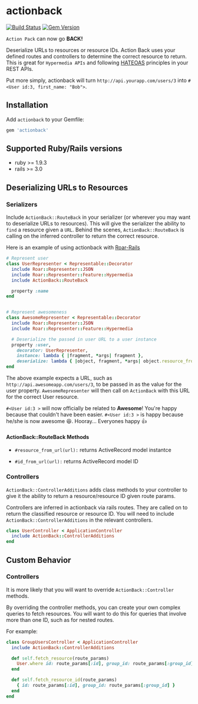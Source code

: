 actionback
==========
[![Build Status](https://travis-ci.org/sweatshirtio/actionback.svg?branch=master)](https://travis-ci.org/sweatshirtio/actionback) [![Gem Version](https://badge.fury.io/rb/actionback.svg)](http://badge.fury.io/rb/actionback)

`Action Pack` can now go **BACK!**

Deserialize URLs to resources or resource IDs.  Action Back uses your defined routes and controllers to determine the correct resource to return.  This is great for `Hypermedia APIs` and following [HATEOAS](http://en.wikipedia.org/wiki/HATEOAS) principles in your REST APIs.

Put more simply, actionback will turn
`http://api.yourapp.com/users/3` into `#<User id:3, first_name: "Bob">`.

## Installation
Add `actionback` to your Gemfile:
```ruby
gem 'actionback'
```

## Supported Ruby/Rails versions
- ruby >= 1.9.3
- rails >= 3.0

## Deserializing URLs to Resources

### Serializers
Include `ActionBack::RouteBack` in your serializer (or wherever you may want to deserialize URLs to resources).  This will give the serializer the ability to `find` a resource given a `URL`.  Behind the scenes, `ActionBack::RouteBack` is calling on the inferred controller to return the correct resource.


Here is an example of using actionback with [Roar-Rails](https://github.com/apotonick/roar-rails)
```ruby
# Represent user
class UserRepresenter < Representable::Decorator
  include Roar::Representer::JSON
  include Roar::Representer::Feature::Hypermedia
  include ActionBack::RouteBack

  property :name
end


# Represent awesomeness
class AwesomeRepresenter < Representable::Decorator
  include Roar::Representer::JSON
  include Roar::Representer::Feature::Hypermedia

  # Deserialize the passed in user URL to a user instance
  property :user,
    decorator: UserRepresenter,
    instance: lambda { |fragment, *args| fragment },
    deserialize: lambda { |object, fragment, *args| object.resource_from_url(fragment) }
end
```

The above example expects a URL, such as `http://api.awesomeapp.com/users/3`,
to be passed in as the value for the user property.  `AwesomeRepresenter` will then call on `ActionBack` with this URL for the correct User resource.

`#<User id:3 >` will now officially be related to **Awesome**! You're happy because that couldn't have been easier.  `#<User id:3 >` is happy because he/she is now awesome :satisfied:.  Hooray... Everyones happy :+1:

#### ActionBack::RouteBack Methods
- `#resource_from_url(url):` returns ActiveRecord model instantce

- `#id_from_url(url):`       returns ActiveRecord model ID

### Controllers
`ActionBack::ControllerAdditions` adds class methods to your controller to give it the ability to return a resource/resource ID given route params.

Controllers are inferred in actionback via rails routes.  They are called on to return the classified resource or resource ID.  You will need to include `ActionBack::ControllerAdditions` in the relevant controllers.

```ruby
class UserController < ApplicationController
  include ActionBack::ControllerAdditions
end
```

## Custom Behavior
### Controllers
It is more likely that you will want to override `ActionBack::Controller` methods.

By overriding the controller methods, you can create your own complex queries to fetch resources.  You will want to do this for queries that involve more than one ID, such as for nested routes.

For example:
```ruby
class GroupUsersController < ApplicationController
  include ActionBack::ControllerAdditions

  def self.fetch_resource(route_params)
    User.where id: route_params[:id], group_id: route_params[:group_id]
  end

  def self.fetch_resource_id(route_params)
    { id: route_params[:id], group_id: route_params[:group_id] }
  end
end
```
